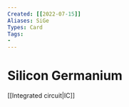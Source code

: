 ```yaml
---
Created: [[2022-07-15]]
Aliases: SiGe
Types: Card
Tags: 
- 
---
```

# Silicon Germanium
[[Integrated circuit|IC]]
